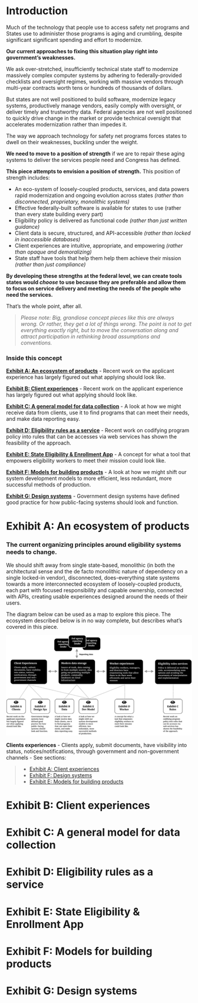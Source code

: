 # Introduction

Much of the technology that people use to access safety net programs and States use to administer those programs is aging and crumbling, despite significant significant spending and effort to modernize.

**Our current approaches to fixing this situation play right into government’s weaknesses.**

We ask over-stretched, insufficiently technical state staff to modernize massively complex computer systems by adhering to federally-provided checklists and oversight regimes, working with massive vendors through multi-year contracts worth tens or hundreds of thousands of dollars.

But states are not well positioned to build software, modernize legacy systems, productively manage vendors, easily comply with oversight, or deliver timely and trustworthy data. Federal agencies are not well positioned to quickly drive change in the market or provide technical oversight that accelerates modernization rather than impedes it.

The way we approach technology for safety net programs forces states to dwell on their weaknesses, buckling under the weight.

**We need to move to a position of strength** if we are to repair these aging systems to deliver the services people need and Congress has defined.

**This piece attempts to envision a position of strength.** This position of strength includes:

- An eco-system of loosely-coupled products, services, and data powers rapid modernization and ongoing evolution across states _(rather than disconnected, proprietary, monolithic systems)_
- Effective federally-built software is available for states to use (rather than every state building every part)
- Eligibility policy is delivered as functional code _(rather than just written guidance)_
- Client data is secure, structured, and API-accessible _(rather than locked in inaccessible databases)_
- Client experiences are intuitive, appropriate, and empowering _(rather than opaque and demoralizing)_
- State staff have tools that help them help them achieve their mission _(rather than just compliance)_  

**By developing these strengths at the federal level, we can create tools states would _choose_ to use because they are preferable and allow them to focus on service delivery and meeting the needs of the people who need the services.**

That’s the whole point, after all.

> _Please note: Big, grandiose concept pieces like this are always wrong. Or rather, they get a lot of things wrong. The point is not to get everything exactly right, but to move the conversation along and attract participation in rethinking broad assumptions and conventions._

### Inside this concept

[**Exhibit A: An ecosystem of products**](#exhibit-a-an-ecosystem-of-products) - Recent work on the applicant experience has largely figured out what applying should look like.

[**Exhibit B: Client experiences**](#exhibit-b-client-experiences) - Recent work on the applicant experience has largely figured out what applying should look like.

[**Exhibit C: A general model for data collection**](#exhibit-c-a-general-model-for-data-collection) - A look at how we might receive data from clients, use it to find programs that can meet their needs, and make data reporting easy.

[**Exhibit D: Eligibility rules as a service**](#exhibit-d-eligibility-rules-as-a-service) - Recent work on codifying program policy into rules that can be accesses via web services has shown the feasibility of the approach.

[**Exhibit E: State Eligibility & Enrollment App**](#exhibit-e-state-eligibility--enrollment-app) - A concept for what a tool that empowers eligibility workers to meet their mission could look like.

[**Exhibit F: Models for building products**](#exhibit-f-models-for-building-products) - A look at how we might shift our system development models to more efficient, less redundant, more successful methods of production.

[**Exhibit G: Design systems**](#exhibit-g-design-systems) - Government design systems have defined good practice for how public-facing systems should look and function.

# Exhibit A: An ecosystem of products

### The current organizing principles around eligibility systems needs to change.

We should shift away from single state-based, monolithic (in both the architectural sense and the de facto monolithic nature of dependency on a single locked-in vendor), disconnected, does-everything state systems towards a more interconnected ecosystem of loosely-coupled products, each part with focused responsibility and capable ownership, connected with APIs, creating usable experiences designed around the needs of their users.

The diagram below can be used as a map to explore this piece. The ecosystem described below is in no way complete, but describes what’s covered in this piece.

![image](/concept_assets/2_diagram.png)

**Clients experiences** - Clients apply, submit documents, have visibility into status, notices/notifications, through government and non-government channels - See sections:
> - [Exhibit A: Client experiences](#exhibit-a-client-experiences)
> - [Exhibit F: Design systems](#exhibit-f-design-systems)
> - [Exhibit E: Models for building products](#exhibit-e-models-for-building-products)



# Exhibit B: Client experiences

# Exhibit C: A general model for data collection

# Exhibit D: Eligibility rules as a service

# Exhibit E: State Eligibility & Enrollment App

# Exhibit F: Models for building products

# Exhibit G: Design systems
